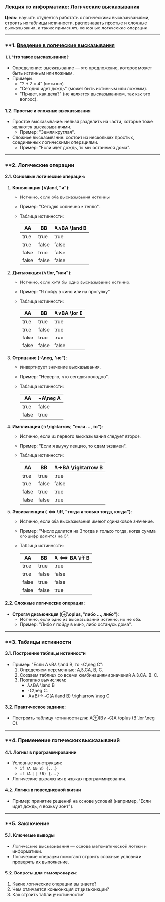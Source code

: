 
### **Лекция по информатике: Логические высказывания**

**Цель:** научить студентов работать с логическими высказываниями, строить их таблицы истинности, распознавать простые и сложные высказывания, а также применять основные логические операции.

---

### **1. [Введение в логические высказывания](Введение%20в%20логические%20высказывания.md)

#### 1.1. Что такое высказывание?

- Определение: высказывание — это предложение, которое может быть истинным или ложным.
- Примеры:
    - "2 + 2 = 4" (истинно).
    - "Сегодня идет дождь" (может быть истинным или ложным).
    - "Привет, как дела?" (не является высказыванием, так как это вопрос).

#### 1.2. Простые и сложные высказывания

- Простое высказывание: нельзя разделить на части, которые тоже являются высказываниями.
    - Пример: "Земля круглая".
- Сложное высказывание: состоит из нескольких простых, соединенных логическими операциями.
    - Пример: "Если идет дождь, то мы останемся дома".

---

### **2. Логические операции 

#### 2.1. Основные логические операции:

1. **Конъюнкция (∧\land, "и")**:
    
    - Истинно, если оба высказывания истинны.
    - Пример: "Сегодня солнечно и тепло".
    - Таблица истинности:
        
        |AA|BB|A∧BA \land B|
        |---|---|---|
        |true|true|true|
        |true|false|false|
        |false|true|false|
        |false|false|false|
        
2. **Дизъюнкция (∨\lor, "или")**:
    
    - Истинно, если хотя бы одно высказывание истинно.
    - Пример: "Я пойду в кино или на прогулку".
    - Таблица истинности:
        
        |AA|BB|A∨BA \lor B|
        |---|---|---|
        |true|true|true|
        |true|false|true|
        |false|true|true|
        |false|false|false|
        
3. **Отрицание (¬\neg, "не")**:
    
    - Инвертирует значение высказывания.
    - Пример: "Неверно, что сегодня холодно".
    - Таблица истинности:
        
        |AA|¬A\neg A|
        |---|---|
        |true|false|
        |false|true|
        
4. **Импликация (→\rightarrow, "если ..., то")**:
    
    - Истинно, если из первого высказывания следует второе.
    - Пример: "Если я выучу лекцию, то сдам экзамен".
    - Таблица истинности:
        
        |AA|BB|A→BA \rightarrow B|
        |---|---|---|
        |true|true|true|
        |true|false|false|
        |false|true|true|
        |false|false|true|
        
5. **Эквиваленция (  ⟺  \iff, "тогда и только тогда, когда")**:
    
    - Истинно, если оба высказывания имеют одинаковое значение.
    - Пример: "Число делится на 3 тогда и только тогда, когда сумма его цифр делится на 3".
    - Таблица истинности:
        
        |AA|BB|A  ⟺  BA \iff B|
        |---|---|---|
        |true|true|true|
        |true|false|false|
        |false|true|false|
        |false|false|true|
        

#### 2.2. Сложные логические операции:

- **Строгая дизъюнкция (⊕\oplus, "либо ..., либо")**:
    - Истинно, если одно из высказываний истинно, но не оба.
    - Пример: "Либо я пойду в кино, либо останусь дома".

---

### **3. Таблицы истинности 

#### 3.1. Построение таблицы истинности

- Пример: "Если A∧BA \land B, то ¬C\neg C":
    1. Определяем переменные: A,B,CA, B, C.
    2. Создаем таблицу со всеми комбинациями значений A,B,CA, B, C.
    3. Поэтапно вычисляем:
        - A∧BA \land B.
        - ¬C\neg C.
        - (A∧B)→¬C(A \land B) \rightarrow \neg C.

#### 3.2. Практическое задание:

- Построить таблицу истинности для: A⊕(B∨¬C)A \oplus (B \lor \neg C).

---

### **4. Применение логических высказываний 

#### 4.1. Логика в программировании

- Условные конструкции:
    - `if (A && B) {...}`
    - `if (A || !B) {...}`
- Логические выражения в языках программирования.

#### 4.2. Логика в повседневной жизни

- Пример: принятие решений на основе условий (например, "Если идет дождь, я возьму зонт").

---

### **5. Заключение 

#### 5.1. Ключевые выводы

- Логические высказывания — основа математической логики и информатики.
- Логические операции помогают строить сложные условия и проверять их выполнение.

#### 5.2. Вопросы для самопроверки:

1. Какие логические операции вы знаете?
2. Чем отличается конъюнкция от дизъюнкции?
3. Как строить таблицу истинности?


